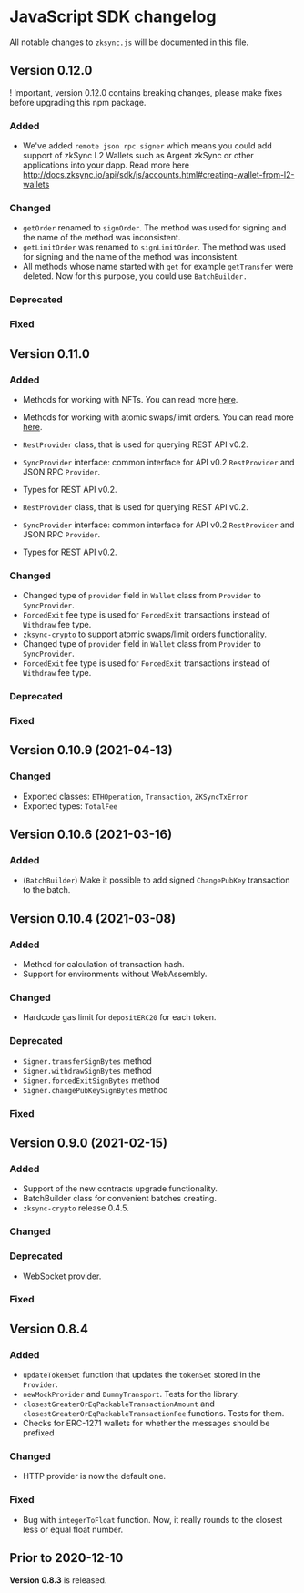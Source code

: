 # JavaScript SDK changelog

All notable changes to `zksync.js` will be documented in this file.

## Version 0.12.0

! Important, version 0.12.0 contains breaking changes, please make fixes before upgrading this npm package.

### Added

- We've added `remote json rpc signer` which means you could add support of zkSync L2 Wallets such as Argent zkSync or
  other applications into your dapp. Read more here
  <http://docs.zksync.io/api/sdk/js/accounts.html#creating-wallet-from-l2-wallets>

### Changed

- `getOrder` renamed to `signOrder`. The method was used for signing and the name of the method was inconsistent.
- `getLimitOrder` was renamed to `signLimitOrder`. The method was used for signing and the name of the method was
  inconsistent.
- All methods whose name started with `get` for example `getTransfer` were deleted. Now for this purpose, you could use
  `BatchBuilder.`

### Deprecated

### Fixed

## Version 0.11.0

### Added

- Methods for working with NFTs. You can read more [here](https://zksync.io/dev/nfts.html).
- Methods for working with atomic swaps/limit orders. You can read more [here](https://zksync.io/dev/swaps.html).
- `RestProvider` class, that is used for querying REST API v0.2.
- `SyncProvider` interface: common interface for API v0.2 `RestProvider` and JSON RPC `Provider`.
- Types for REST API v0.2.

- `RestProvider` class, that is used for querying REST API v0.2.
- `SyncProvider` interface: common interface for API v0.2 `RestProvider` and JSON RPC `Provider`.
- Types for REST API v0.2.

### Changed

- Changed type of `provider` field in `Wallet` class from `Provider` to `SyncProvider`.
- `ForcedExit` fee type is used for `ForcedExit` transactions instead of `Withdraw` fee type.
- `zksync-crypto` to support atomic swaps/limit orders functionality.
- Changed type of `provider` field in `Wallet` class from `Provider` to `SyncProvider`.
- `ForcedExit` fee type is used for `ForcedExit` transactions instead of `Withdraw` fee type.

### Deprecated

### Fixed

## Version 0.10.9 (2021-04-13)

### Changed

- Exported classes: `ETHOperation`, `Transaction`, `ZKSyncTxError`
- Exported types: `TotalFee`

## Version 0.10.6 (2021-03-16)

### Added

- (`BatchBuilder`) Make it possible to add signed `ChangePubKey` transaction to the batch.

## Version 0.10.4 (2021-03-08)

### Added

- Method for calculation of transaction hash.
- Support for environments without WebAssembly.

### Changed

- Hardcode gas limit for `depositERC20` for each token.

### Deprecated

- `Signer.transferSignBytes` method
- `Signer.withdrawSignBytes` method
- `Signer.forcedExitSignBytes` method
- `Signer.changePubKeySignBytes` method

### Fixed

## Version 0.9.0 (2021-02-15)

### Added

- Support of the new contracts upgrade functionality.
- BatchBuilder class for convenient batches creating.
- `zksync-crypto` release 0.4.5.

### Changed

### Deprecated

- WebSocket provider.

### Fixed

## Version 0.8.4

### Added

- `updateTokenSet` function that updates the `tokenSet` stored in the `Provider`.
- `newMockProvider` and `DummyTransport`. Tests for the library.
- `closestGreaterOrEqPackableTransactionAmount` and `closestGreaterOrEqPackableTransactionFee` functions. Tests for
  them.
- Checks for ERC-1271 wallets for whether the messages should be prefixed

### Changed

- HTTP provider is now the default one.

### Fixed

- Bug with `integerToFloat` function. Now, it really rounds to the closest less or equal float number.

## Prior to 2020-12-10

**Version 0.8.3** is released.
